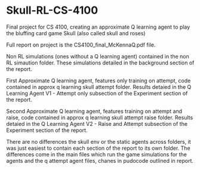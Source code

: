 # Skull-RL-CS-4100

Final project for CS 4100, creating an approximate Q learning agent to play the bluffing card game Skull (also called skull and roses)

Full report on project is the CS4100_final_McKennaQ.pdf file.

Non RL simulations (ones without a Q learning agent) contained in the non RL simaution folder. These simulations detailed in the background section of the report.

First Approximate Q learning agent, features only training on attempt, code contained in approx q learning skull attempt folder. Results detaied in the Q Learning Agent V1 - Attempt only subsection of the Experiment section of the report.

Second Approximate Q learning agent, features training on attempt and raise, code contained in approx q learning skull attempt raise folder. Results detaied in the Q Learning Agent V2 - Raise and Attempt subsection of the Experiment section of the report.

There are no differences the skull env or the static agents across folders, it was just easiest to contain each section of the report to its own folder. The differences come in the main files which run the game simulations for the agents and the q attempt agent files, chanes in pudocode outlined in report. 